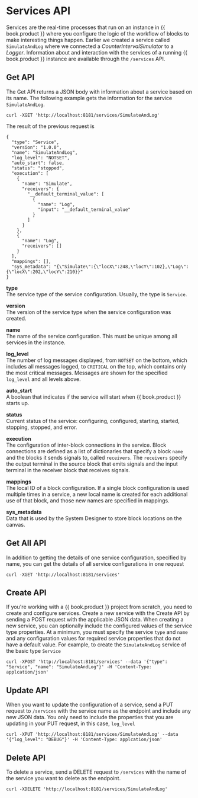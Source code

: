 # Services API

Services are the real-time processes that run on an instance in {{ book.product }} where you configure the logic of the workflow of blocks to make interesting things happen. Earlier we created a service called `SimulateAndLog` where we connected a _CounterIntervalSimulator_ to a _Logger_. Information about and interaction with the services of a running {{ book.product }} instance are available through the `/services` API.

## Get API

The Get API returns a JSON body with information about a service based on its name. The following example gets the information for the service `SimulateAndLog`.

    curl -XGET 'http://localhost:8181/services/SimulateAndLog'

The result of the previous request is

```
{
  "type": "Service",
  "version": "1.0.0",
  "name": "SimulateAndLog",
  "log_level": "NOTSET",
  "auto_start": false,
  "status": "stopped",
  "execution": [
    {
      "name": "Simulate",
      "receivers": {
        "__default_terminal_value": [
          {
            "name": "Log",
            "input": "__default_terminal_value"
          }
        ]
      }
    },
    {
      "name": "Log",
      "receivers": []
    }
  ],
  "mappings": [],
  "sys_metadata": "{\"Simulate\":{\"locX\":248,\"locY\":102},\"Log\":{\"locX\":202,\"locY\":210}}"
}
```

  **type**<br>The service type of the service configuration. Usually, the type is `Service`.

  **version**<br>The version of the service type when the service configuration was created.

  **name**<br>The name of the service configuration. This must be unique among all services in the instance.

  **log_level**<br>The number of log messages displayed, from `NOTSET` on the bottom, which includes all messages logged, to `CRITICAL` on the top, which contains only the most critical messages. Messages are shown for the specified `log_level` and all levels above.

  **auto_start**<br>A boolean that indicates if the service will start when {{ book.product }} starts up.

  **status**<br>Current status of the service: configuring, configured, starting, started, stopping, stopped, and error.

  **execution**<br>The configuration of inter-block connections in the service. Block connections are defined as a list of dictionaries that specify a block `name` and the blocks it sends signals to, called `receivers`. The `receivers` specify the output terminal in the source block that emits signals and the input terminal in the receiver block that receives signals.

  **mappings**<br>The local ID of a block configuration. If a single block configuration is used multiple times in a service, a new local name is created for each additional use of that block, and those new names are specified in mappings.

  **sys_metadata**<br>Data that is used by the System Designer to store block locations on the canvas.

## Get All API

In addition to getting the details of one service configuration, specified by name, you can get the details of all service configurations in one request

    curl -XGET 'http://localhost:8181/services'

## Create API

If you're working with a {{ book.product }} project from scratch, you need to create and configure services. Create a new service with the Create API by sending a POST request with the applicable JSON data. When creating a new service, you can optionally include the configured values of the service type properties. At a minimum, you must specify the service `type` and `name` and any configuration values for required service properties that do not have a default value. For example, to create the `SimulateAndLog` service of the basic type `Service`

    curl -XPOST 'http://localhost:8181/services' --data '{"type": "Service", "name": "SimulateAndLog"}' -H 'Content-Type: applcation/json'

## Update API

When you want to update the configuration of a service, send a PUT request to `/services` with the service name as the endpoint and include any new JSON data. You only need to include the properties that you are updating in your PUT request, in this case, `log_level`

    curl -XPUT 'http://localhost:8181/services/SimulateAndLog' --data '{"log_level": "DEBUG"}' -H 'Content-Type: applcation/json'

## Delete API

To delete a service, send a DELETE request to `/services` with the name of the service you want to delete as the endpoint.

    curl -XDELETE 'http://localhost:8181/services/SimulateAndLog'
